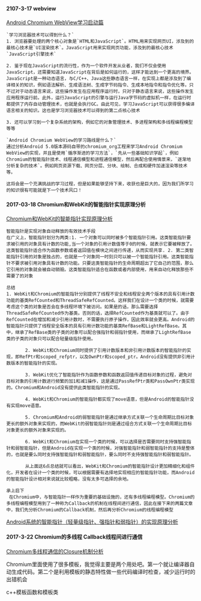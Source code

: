 #### 2107-3-17 webview
[Android Chromium WebView学习启动篇](http://blog.csdn.net/luoshengyang/article/details/46569161)
```
`学习浏览器技术可以得到什么？`
1. 浏览器要处理的两个核心对象是`HTML和JavaScript`。HTML用来实现网页UI，涉及到的最核心技术是`UI渲染技术`。JavaScript用来实现网页功能，涉及到的最核心技术`JavaScript引擎技术`

2. 鉴于现在JavaScript的流行性，作为一个软件开发从业者，我们不仅会使用JavaScript，还需要知道JavaScript在背后是如何运行的，这样才能达到一个更高的境界。JavaScript是一种动态语言，与C/C++、Java这些静态语言一样，在实现上都是涉及到了编译相关的知识，例如语法解析、生成语法树、生成字节码指令、生成本地指令和指令优化等。只不过对于动态语言来说，这些操作发生在应用程序运行时，只对于静态语言来说，这些操作发生应用程序运行前。此外，运行JavaScript的引擎与运行Java字节码的虚拟机一样，在运行时都提供了内存自动管理技术，也就是会执行GC。由此可见，学习JavaScript可以获得很多编译语言相关的知识。这也是学习浏览器技术可以得到的第二点核心技术

3. 还可以学习到一个复杂系统的架构，例如它的对象管理技术、多进程架构和多线程编程模型等等

`Android Chromium WebView的学习路线是什么？`
通过分析Android 5.0版本源码自带的chromium_org工程来学习Android Chromium WebView的实现，并且是使用`循序渐进的学习方法`，`先从一些基础知识学起`，例如Chromium的智能指针技术、线程通信模型和进程通信模型，然后再配合使用情景来，`逐渐地分析复杂的技术`。例如网页资源下载、网页分层、分块、绘制、合成和硬件加速渲染等技术等。

这将会是一个充满挑战的学习过程，但是如果能够坚持下来，收获也是巨大的，因为我们所学习的知识很有可能就是下一个技术风口！

```

#### 2017-03-18 Chromium和WebKit的智能指针实现原理分析
[Chromium和WebKit的智能指针实现原理分析](http://blog.csdn.net/luoshengyang/article/details/46598223)
```
智能指针是实现对象自动释放的有效技术手段
在广义上，智能指针划分为两类:1. 一个对象可以同时被多个智能指针引用。这类智能指针要求被引用的对象具有计数的功能,当一个对象的引用计数值等于0的时候，就表示它要被释放了。这类智能指针适合作为函数参数或者返回值在模块之间进行传递，从而实现共享. 2. 第二类智能指针引用的对象是独占的，也就是一个对象同一时刻只可以被一个智能指针引用。这类智能指针不要求被引用对象具有计数的功能。只要这类智能指针的生命周期超出了它自己的范围，那么它引用的对象就会被自动销毁。这类智能指针适合在函数或者内部使用，用来自动化释放那些不需要了的对象

总结
1. WebKit和Chromium的智能指针分别提供了线程不安全和线程安全两个版本的具有引用计数功能的基类RefCounted和ThreadSafeRefCounted。这样我们在设计一个类的时候，就需要考虑这个类的对象是否会在多线程环境下被访问。如果是的话，那么需要选择ThreadSafeRefCounted作为基类。否则的话，选择RefCounted作为基类就可以了。由于RefCounted在增加和减少引用计数时，不需要执行原子操作，因此效率就会更高。Android的智能指针只提供了线程安全版本的具有引用计数功能的基类RefBase和LightRefBase。其中，继承了RefBase类的子类的对象可以配合强指针和弱指针使用，而继承了LightRefBase类的子类的对象只可以配合轻量级指针使用。

       2. WebKit和Chromium同时提供了引用计数版本和非引用计数版本的智能指针的实现，即RefPtr和scoped_refptr，以及OwnPtr和scoped_ptr。Android没有提供非引用计数版本的智能指针的实现。

       3. WebKit优化了智能指针作为函数参数和函数返回值传递目标对象的过程，避免对目标对象的引用计数进行频繁的加1和减1操作，这是通过PassRefPtr类和PassOwnPtr类实现的。Chromium和Android没有提供此类智能指针的实现。

       4. WebKit和Chromium的智能指针都实现了move语意，但是Android的智能指针没有实现move语意。

       5. Chromium和Android的弱智能指针是通过继承方式关联一个生命周期比目标对象更长的额外对象来实现的，而WebKit的弱智能指针则是通过组合方式关联一个生命周期比目标对象更长的额外对象来实现的。

       6. WebKit和Chromium在实现一个类的时候，可以选择是否需要同时支持强智能指针和弱智能指针，但是Android在实现一个类的时候，对强智能指针和弱智能指针的支持是整体的，也就是要么同时支持强智能指针和弱智能指针，要么同时不支持强智能指针和弱智能指针。

       从上面这6点总结就可以看出，WebKit和Chromium的智能指针设计更加精细化和组件化，开发者在设计一个类的时候，可以根据需要有选择地实现相应的智能指针功能，而Android的智能指针设计相对来说就比较粗略，没有太多可选择的余地。
```

```
承上启下
 在Chromium中，与智能指针一样作为重要的基础设施的，还有多线程编程模型。Chromium的多线程编程模型用到了一种称为Callback的机制在线程间进行通信，因此在接下来的两篇文章中，我们先分析Chromium的Callback机制，然后再分析Chromium的线程编程模型
```

[Android系统的智能指针（轻量级指针、强指针和弱指针）的实现原理分析](http://blog.csdn.net/luoshengyang/article/details/6786239)


#### 2017-3-22 Chromium的多线程 Callback线程间进行通信
[Chromium多线程通信的Closure机制分析](http://blog.csdn.net/luoshengyang/article/details/46747797)

Chromium里面使用了很多模板，我觉得主要是两个用处吧。第一个就让编译器自动生成代码。第二个是利用模板的静态特性做一些代码编译时检查，减少运行时的出错机会

c++模板函数和模板类

